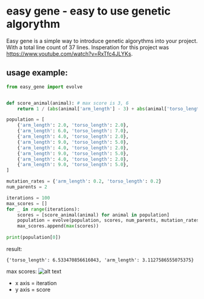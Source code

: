 # easy gene - easy to use genetic algorythm

Easy gene is a simple way to introduce genetic algorythms into your project. 
With a total line count of 37 lines.
Insperation for this project was https://www.youtube.com/watch?v=RxTfc4JLYKs.  
## usage example:
```python
from easy_gene import evolve


def score_animal(animal): # max score is 3, 6
    return 1 / (abs(animal['arm_length'] - 3) + abs(animal['torso_length'] - 6) + 1)

population = [
    {'arm_length': 2.0, 'torso_length': 2.0},
    {'arm_length': 6.0, 'torso_length': 7.0},
    {'arm_length': 4.0, 'torso_length': 2.0},
    {'arm_length': 9.0, 'torso_length': 5.0},
    {'arm_length': 4.0, 'torso_length': 2.0},
    {'arm_length': 9.0, 'torso_length': 5.0},
    {'arm_length': 4.0, 'torso_length': 2.0},
    {'arm_length': 9.0, 'torso_length': 5.0},
]

mutation_rates = {'arm_length': 0.2, 'torso_length': 0.2}
num_parents = 2

iterations = 100
max_scores = []
for _ in range(iterations):
    scores = [score_animal(animal) for animal in population]
    population = evolve(population, scores, num_parents, mutation_rates)
    max_scores.append(max(scores))
        
print(population[0])
```
result:
```
{'torso_length': 6.533470856616043, 'arm_length': 3.1127586555075375}
```
max scores:
![alt text](https://github.com/thomsn/easy_gene/blob/master/Figure_1.png)
- x axis = iteration
- y axis = score